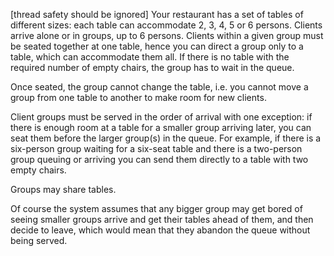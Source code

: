 [thread safety should be ignored]
Your restaurant has a set of tables of different sizes: each table can accommodate 2, 3, 4, 5 or 6 persons. 
Clients arrive alone or in groups, up to 6 persons. Clients within a given group must be seated together at one table, hence you can direct a group only to a table, 
which can accommodate them all. If there is no table with the required number of empty chairs, the group has to wait in the queue.

Once seated, the group cannot change the table, i.e. you cannot move a group from one table to another to make room for new clients.

Client groups must be served in the order of arrival with one exception: if there is enough room at a table for a smaller group arriving later, 
you can seat them before the larger group(s) in the queue. For example, if there is a six-person group waiting for a six-seat table and
there is a two-person group queuing  or arriving you can send them directly to a table with two empty chairs.

Groups may share tables.

Of course the system assumes that any bigger group may get bored of seeing smaller groups arrive and get their tables ahead of them, 
and then decide to leave, which would mean that they abandon the queue without being served.

